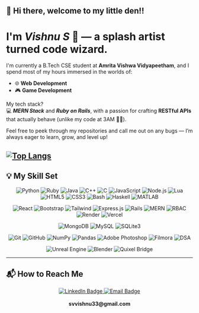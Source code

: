 ## 👋 Hi there, welcome to my little den!!

# I'm *Vishnu S* 🎨 — a splash artist turned code wizard.

I'm currently a B.Tech CSE student at **Amrita Vishwa Vidyapeetham**, and I spend most of my hours immersed in the worlds of:

- 🌐 **Web Development**  
- 🎮 **Game Development**

My tech stack?  
💻 ***MERN Stack*** and ***Ruby on Rails***, with a passion for crafting **RESTful APIs** that actually behave (unlike my code at 3AM 😵‍💫).

Feel free to peek through my repositories and call me out on any bugs — I’m always eager to learn, grow, and level up!

[![Top Langs](https://github-readme-stats.vercel.app/api/top-langs/?username=Vishnu1307-cse&layout=donut-vertical)](https://github.com/Vishnu1307-cse/github-readme-stats&langs_count=8)
---

## 💡 My Skill Set

<!-- ───────────── TECH STACK FLEX ───────────── -->
<p align="center">
  <!-- Languages -->
  <img alt="Python" src="https://img.shields.io/badge/Python-3776AB?style=for-the-badge&logo=python&logoColor=white"/>
  <img alt="Ruby"   src="https://img.shields.io/badge/Ruby-CC342D?style=for-the-badge&logo=ruby&logoColor=white"/>
  <img alt="Java"   src="https://img.shields.io/badge/Java-007396?style=for-the-badge&logo=openjdk&logoColor=white"/>
  <img alt="C++"    src="https://img.shields.io/badge/C++-00599C?style=for-the-badge&logo=c%2B%2B&logoColor=white"/>
  <img alt="C"      src="https://img.shields.io/badge/C-00599C?style=for-the-badge&logo=c&logoColor=white"/>
  <img alt="JavaScript"
       src="https://img.shields.io/badge/JavaScript-F7DF1E?style=for-the-badge&logo=javascript&logoColor=black"/>
  <img alt="Node.js"
       src="https://img.shields.io/badge/Node.js-339933?style=for-the-badge&logo=nodedotjs&logoColor=white"/>
  <img alt="Lua" src="https://img.shields.io/badge/Lua-2C2D72?style=for-the-badge&logo=lua&logoColor=white"/>
  <img alt="HTML5"  src="https://img.shields.io/badge/HTML5-E34F26?style=for-the-badge&logo=html5&logoColor=white"/>
  <img alt="CSS3"   src="https://img.shields.io/badge/CSS3-1572B6?style=for-the-badge&logo=css3&logoColor=white"/>
  <img alt="Bash"   src="https://img.shields.io/badge/Bash-4EAA25?style=for-the-badge&logo=gnu-bash&logoColor=white"/>
  <img alt="Haskell"
       src="https://img.shields.io/badge/Haskell-5D4F85?style=for-the-badge&logo=haskell&logoColor=white"/>
  <img alt="MATLAB" src="https://img.shields.io/badge/MATLAB-0076A8?style=for-the-badge&logo=mathworks&logoColor=white"/>
</p>

<p align="center">
  <!-- Frontend / Frameworks -->
  <img alt="React"       src="https://img.shields.io/badge/React-20232A?style=for-the-badge&logo=react&logoColor=61DAFB"/>
  <img alt="Bootstrap"   src="https://img.shields.io/badge/Bootstrap-7952B3?style=for-the-badge&logo=bootstrap&logoColor=white"/>
  <img alt="Tailwind"    src="https://img.shields.io/badge/Tailwind_CSS-06B6D4?style=for-the-badge&logo=tailwind-css&logoColor=white"/>
  <img alt="Express.js"  src="https://img.shields.io/badge/Express.js-000000?style=for-the-badge&logo=express&logoColor=white"/>
  <img alt="Rails"       src="https://img.shields.io/badge/Ruby_on_Rails-CC0000?style=for-the-badge&logo=ruby-on-rails&logoColor=white"/>
  <img alt="MERN"
       src="https://img.shields.io/badge/MERN-3C873A?style=for-the-badge&logo=react&logoColor=white"/>
  <img alt="RBAC" src="https://img.shields.io/badge/RBAC-006400?style=for-the-badge&logo=security&logoColor=white"/>
  <img alt="Render" src="https://img.shields.io/badge/Render-46E3B7?style=for-the-badge&logo=render&logoColor=white"/>
  <img alt="Vercel" src="https://img.shields.io/badge/Vercel-000000?style=for-the-badge&logo=vercel&logoColor=white"/>
</p>

<p align="center">
  <!-- Databases -->
  <img alt="MongoDB"  src="https://img.shields.io/badge/MongoDB-47A248?style=for-the-badge&logo=mongodb&logoColor=white"/>
  <img alt="MySQL"    src="https://img.shields.io/badge/MySQL-4479A1?style=for-the-badge&logo=mysql&logoColor=white"/>
  <img alt="SQLite3"  src="https://img.shields.io/badge/SQLite-003B57?style=for-the-badge&logo=sqlite&logoColor=white"/>
</p>

<p align="center">
  <!-- Tools / Libraries -->
  <img alt="Git"      src="https://img.shields.io/badge/Git-F05032?style=for-the-badge&logo=git&logoColor=white"/>
  <img alt="GitHub"   src="https://img.shields.io/badge/GitHub-181717?style=for-the-badge&logo=github&logoColor=white"/>
  <img alt="NumPy"    src="https://img.shields.io/badge/NumPy-013243?style=for-the-badge&logo=numpy&logoColor=white"/>
  <img alt="Pandas"   src="https://img.shields.io/badge/Pandas-150458?style=for-the-badge&logo=pandas&logoColor=white"/>
  <img alt="Adobe Photoshop"
       src="https://img.shields.io/badge/Photoshop-31A8FF?style=for-the-badge&logo=adobe-photoshop&logoColor=white"/>
  <img alt="Filmora"
       src="https://img.shields.io/badge/Filmora-0A8FEC?style=for-the-badge&logo=filmora&logoColor=white"/>
  <img alt="DSA"
       src="https://img.shields.io/badge/Data&nbsp;Structures&nbsp;&&nbsp;Algos-323330?style=for-the-badge&logo=codewars&logoColor=red"/>
</p>
<p align = "center">
  <img alt="Unreal Engine" src="https://img.shields.io/badge/Unreal_Engine-0E1128?style=for-the-badge&logo=unrealengine&logoColor=white"/>
  <img alt="Blender" src="https://img.shields.io/badge/Blender-F5792A?style=for-the-badge&logo=blender&logoColor=white"/>
  <img alt="Quixel Bridge" src="https://img.shields.io/badge/Quixel_Bridge-2C2C2C?style=for-the-badge&logoColor=white"/>
</p>

---

## 📬 How to Reach Me

<p align="center">
  <!-- LinkedIn -->
  <a href="https://www.linkedin.com/in/vishnu-s-55887b295/" target="_blank">
    <img alt="LinkedIn Badge"
         src="https://img.shields.io/badge/LinkedIn-0A66C2?style=for-the-badge&logo=linkedin&logoColor=white"/>
  </a>

  <!-- Email -->
  <a href="mailto:svvishnu33@gmail.com">
    <img alt="Email Badge"
         src="https://img.shields.io/badge/Email-D14836?style=for-the-badge&logo=gmail&logoColor=white"/>
  </a>
  <br/><br/>
  <b>svvishnu33@gmail.com</b>
</p>
